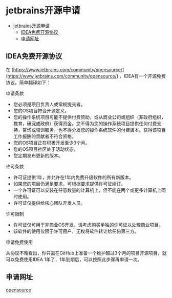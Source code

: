 # jetbrains开源申请

- [jetbrains开源申请](#jetbrains开源申请)
  - [IDEA免费开源协议](#idea免费开源协议)
  - [申请网址](#申请网址)
  
## IDEA免费开源协议

在 [https://www.jetbrains.com/community/opensource/](https://www.jetbrains.com/community/opensource/) ，IDEA有一个开源免费协议。简单翻译如下：

申请条款

- 您必须是项目负责人或常规提交者。
- 您的OS项目符合开源定义。
- 您的操作系统项目可能不提供付费赞助，或从商业公司或组织（非政府组织，教育，研究或政府）获得资金。您不得为您的操作系统项目提供任何付费支持，咨询或培训服务，也不得分发您的操作系统软件的付费版本。获得该项目工作报酬的贡献者不符合资格。
- 您的OS项目正在积极开发至少3个月。
- 您的OS项目社区处于活动状态。
- 您定期发布更新的版本。

许可条款

- 许可证提供1年，并允许在1年内免费升级软件的所有新版本。
- 如果您的项目仍满足要求，可根据要求提供许可证续订。
- 一个许可证可以安装在任意数量的计算机上，但不能在两个或更多计算机上同时使用。
- 许可证仅提供给核心团队开发人员。

许可限制

- 许可证仅可用于非商业OS开发。请考虑购买单独的许可证以处理商业项目。
- 该软件的使用仅限于许可用户，无权将软件转让给任何第三方。

申请免费使用

从协议不难看出，你只需在GitHub上准备一个维护超过3个月的项目开源项目，就可以免费使用IDEA 1年了，1年到期后，可以按照此步骤再申请一次。

## 申请网址

[opensource](https://www.jetbrains.com/shop/eform/opensource?product=ALL)